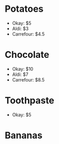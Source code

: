 # Potatoes
* Okay: $5
* Aldi: $3
* Carrefour: $4.5

# Chocolate
* Okay: $10
* Aldi: $7
* Carrefour: $8.5

# Toothpaste
* Okay: $5

# Bananas
